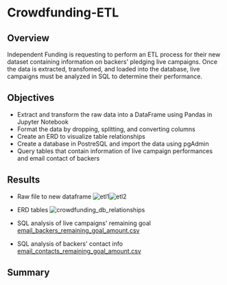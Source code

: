 # Crowdfunding-ETL
## Overview
Independent Funding is requesting to perform an ETL process for their new dataset containing information on backers' pledging live campaigns. Once the data is extracted, transfomed, and loaded into the database, live campaigns must be analyzed in SQL to determine their performance.

## Objectives
- Extract and transform the raw data into a DataFrame using Pandas in Jupyter Notebook
- Format the data by dropping, splitting, and converting columns
- Create an ERD to visualize table relationships
- Create a database in PostreSQL and import the data using pgAdmin 
- Query tables that contain information of live campaign performances and email contact of backers

## Results
- Raw file to new dataframe
![etl1](https://user-images.githubusercontent.com/106359564/215354624-dc01f139-862a-4c88-82da-f61d2f56387c.png)![etl2](https://user-images.githubusercontent.com/106359564/215354626-7f2d5e46-3684-4b8c-a916-a1878258b1f0.png)

- ERD tables 
![crowdfunding_db_relationships](https://user-images.githubusercontent.com/106359564/215353873-13f48248-fdd8-4288-b583-5f43a9ac9676.png)


- SQL analysis of live campaigns' remaining goal
[email_backers_remaining_goal_amount.csv](https://github.com/chrisc1777/Crowdfunding-ETL/files/10530757/email_backers_remaining_goal_amount.csv)


- SQL analysis of backers' contact info
[email_contacts_remaining_goal_amount.csv](https://github.com/chrisc1777/Crowdfunding-ETL/files/10530758/email_contacts_remaining_goal_amount.csv)


## Summary
